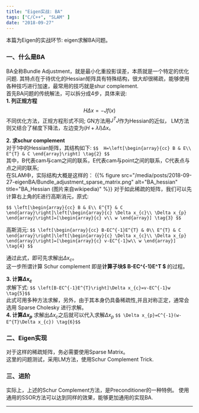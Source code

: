 ```yaml
---
title: "Eigen实战: BA"
tags: ["C/C++", "SLAM" ]
date: "2018-09-27"
---
```


本篇为Eigen的实战环节: eigen求解BA问题。
<!--more-->

### 一、什么是BA
  BA全称Bundle Adjustment，就是最小化重投影误差，本质就是一个特定的优化问题. 
  其特点在于待优化的Hessian矩阵具有特殊结构，很大却很稀疏，能够使用各种技巧进行加速，最常用的技巧就是shur complement.  
  首先BA问题的传统解法，可以拆分成4步，具体来说:  
  <strong>1. 列正规方程</strong>
  $$H \Delta x=-Jf(x) \tag{1}$$
  不同优化方法，正规方程形式不同; GN方法用$J^TJ$作为Hessian的近似， LM方法则又结合了梯度下降法，左边变为$(H +\lambda I) \Delta x$。  

  <strong>2. 求schur complement</strong>  
  对于1中的Hessian矩阵，其结构如下:
  `$$ 
   H=\left[\begin{array}{cc}
   B & E\\
   E^{T} & C
   \end{array}\right] \tag{2}
   $$`  
  其中，B代表cam与cam之间的联系，E代表cam与point之间的联系，C代表点与点之间的联系;  
  在SLAM中，实际结构大概是这样的：
  {{% figure src="/media/posts/2018-09-27-eigenBA/Bundle_adjustment_sparse_matrix.png" alt="BA_hessian" title="BA_Hessian (图片来自wikipedia)" %}}
  对于如此稀疏的矩阵，我们可以先计算右上角的E进行高斯消元，原式:

  `$$
  \left[\begin{array}{cc}
  B & E\\
  E^{T} & C
  \end{array}\right]\left[\begin{array}{c}
  \Delta x_{c}\\
  \Delta x_{p}
  \end{array}\right]=[\begin{array}{c}
  v\\
  w
  \end{array}] \tag{3} $$`

  高斯消元:
  `$$
  \left[\begin{array}{cc}
  B-EC^{-1}E^{T} & 0\\
  E^{T} & C
  \end{array}\right]\left[\begin{array}{c}
  \Delta x_{c}\\
  \Delta x_{p}
  \end{array}\right]=[\begin{array}{c}
  v-EC^{-1}w\\
  w
  \end{array}] \tag{4}
  $$`
  
  通过此式，即可先求解出$\Delta x_c$。  
  这一步所谓计算 Schur complement 即是<strong>计算子块$ B-EC^{-1}E^T  $ </strong>的过程。  

  <strong>3. 计算$\Delta x_c$</strong>  
    求解下式:
    `$$ \left[B-EC^{-1}E^{T}\right]\Delta x_{c}=v-EC^{-1}w \tag{5}$$`  
  此式可用多种方法求解，另外，由于其本身仍具备稀疏性,并且对称正定，通常会选用 Sparse Cholesky 进行求解。  
  <strong>4. 计算$\Delta x_p$</strong> 
    求解出$\Delta x_c$之后就可以代入求解$\Delta x_p$
    `$$ \Delta x_{p}=C^{-1}(w-E^{T}\Delta x_{c}) \tag{6}$$`


### 二、Eigen实现
  对于这样的稀疏矩阵，务必需要使用Sparse Matrix。  
  这里的问题测试，采用LM方法，使用Schur Complement Trick.


### 三、进阶
  实际上，上述的Schur Complement方法，是Preconditioner的一种特例。 使用通用的SSOR方法可以达到同样的效果，能够更加通用的实现BA.
  
---
